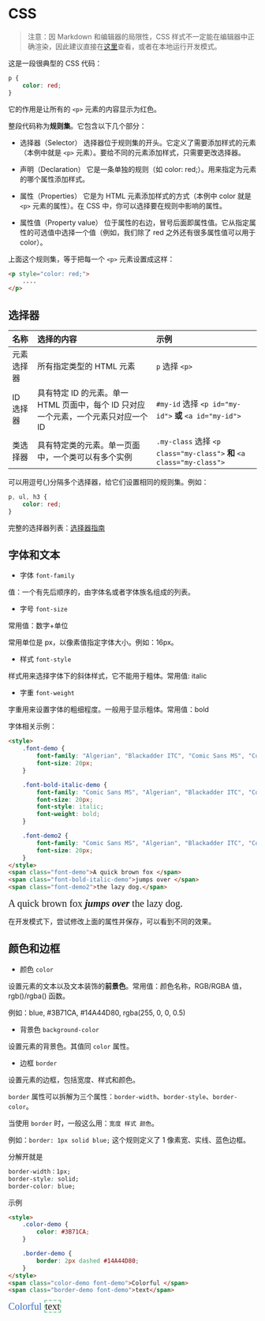 # CSS

>
> 注意：因 Markdown 和编辑器的局限性，CSS 样式不一定能在编辑器中正确渲染，因此建议直接在[这里](https://web-front-docs.vercel.app/css.html)查看，或者在本地运行开发模式。
>


这是一段很典型的 CSS 代码：

```css
p {
    color: red;
}
```

它的作用是让所有的 `<p>` 元素的内容显示为红色。

整段代码称为**规则集**。它包含以下几个部分：

- 选择器（Selector）
    选择器位于规则集的开头。它定义了需要添加样式的元素（本例中就是 `<p>` 元素）。要给不同的元素添加样式，只需要更改选择器。

- 声明（Declaration）
    它是一条单独的规则（如 color: red;）。用来指定为元素的哪个属性添加样式。

- 属性（Properties）
    它是为 HTML 元素添加样式的方式（本例中 color 就是 `<p>` 元素的属性）。在 CSS 中，你可以选择要在规则中影响的属性。

- 属性值（Property value）
    位于属性的右边，冒号后面即属性值。它从指定属性的可选值中选择一个值（例如，我们除了 red 之外还有很多属性值可以用于 color）。

上面这个规则集，等于把每一个 `<p>` 元素设置成这样：

```html
<p style="color: red;">
    ....
</p>
```

## 选择器

| 名称       | 选择的内容                                                   | 示例                                                         |
| :--------- | :----------------------------------------------------------- | :----------------------------------------------------------- |
| 元素选择器 | 所有指定类型的 HTML 元素                                     | `p` 选择 `<p>`                                               |
| ID 选择器  | 具有特定 ID 的元素。单一 HTML 页面中，每个 ID 只对应一个元素，一个元素只对应一个 ID | `#my-id` 选择 `<p id="my-id">` **或** `<a id="my-id">`       |
| 类选择器   | 具有特定类的元素。单一页面中，一个类可以有多个实例           | `.my-class` 选择 `<p class="my-class">` **和** `<a class="my-class">` |

可以用逗号(,)分隔多个选择器，给它们设置相同的规则集。例如：

```css
p, ul, h3 {
    color: red;
}
```

完整的选择器列表：[选择器指南](https://developer.mozilla.org/zh-CN/docs/Learn_web_development/Core/Styling_basics/Basic_selectors)



## 字体和文本

- 字体 `font-family`

值：一个有先后顺序的，由字体名或者字体族名组成的列表。

- 字号 `font-size`

常用值：数字+单位

常用单位是 px，以像素值指定字体大小。例如：16px。

- 样式 `font-style`

样式用来选择字体下的斜体样式，它不能用于粗体。常用值: italic

- 字重 `font-weight`

字重用来设置字体的粗细程度。一般用于显示粗体。常用值：bold

字体相关示例：

```html
<style>
    .font-demo {
        font-family: "Algerian", "Blackadder ITC", "Comic Sans MS", "Consolas";
        font-size: 20px;
    }

    .font-bold-italic-demo {
        font-family: "Comic Sans MS", "Algerian", "Blackadder ITC", "Consolas";
        font-size: 20px;
        font-style: italic;
        font-weight: bold;
    }

    .font-demo2 {
        font-family: "Comic Sans MS", "Algerian", "Blackadder ITC", "Consolas";
        font-size: 20px;
    }
</style>
<span class="font-demo">A quick brown fox </span>
<span class="font-bold-italic-demo">jumps over </span>
<span class="font-demo2">the lazy dog.</span>
```

<style>
    .font-demo {
        font-family: "Algerian", "Blackadder ITC", "Comic Sans MS", "Consolas";
        font-size: 20px;
    }

    .font-bold-italic-demo {
        font-family: "Comic Sans MS", "Algerian", "Blackadder ITC", "Consolas";
        font-size: 20px;
        font-style: italic;
        font-weight: bold;
    }

    .font-demo2 {
        font-family: "Comic Sans MS", "Algerian", "Blackadder ITC", "Consolas";
        font-size: 20px;
    }
</style>
<span class="font-demo">A quick brown fox </span>
<span class="font-bold-italic-demo">jumps over </span>
<span class="font-demo2">the lazy dog.</span>

在开发模式下，尝试修改上面的属性并保存，可以看到不同的效果。

## 颜色和边框

- 颜色 `color`

设置元素的文本以及文本装饰的**前景色**。常用值：颜色名称，RGB/RGBA 值，rgb()/rgba() 函数。

例如：blue, #3B71CA, #14A44D80, rgba(255, 0, 0, 0.5)

- 背景色 `background-color`

设置元素的背景色。其值同 `color` 属性。

- 边框 `border`

设置元素的边框，包括宽度、样式和颜色。

`border` 属性可以拆解为三个属性：`border-width`、`border-style`、`border-color`。

当使用 `border` 时，一般这么用：`宽度 样式 颜色`。

例如：`border: 1px solid blue;` 这个规则定义了 1 像素宽、实线、蓝色边框。

分解开就是
```css
border-width：1px;
border-style: solid;
border-color: blue;
```

示例

```html
<style>
    .color-demo {
        color: #3B71CA;
    }

    .border-demo {
        border: 2px dashed #14A44D80;
    }
</style>
<span class="color-demo font-demo">Colorful </span>
<span class="border-demo font-demo">text</span>
```

<style>
    .color-demo {
        color: #3B71CA;
    }

    .border-demo {
        border: 2px dashed #14A44D80;
    }
</style>
<span class="color-demo font-demo">Colorful </span>
<span class="border-demo font-demo">text</span>

